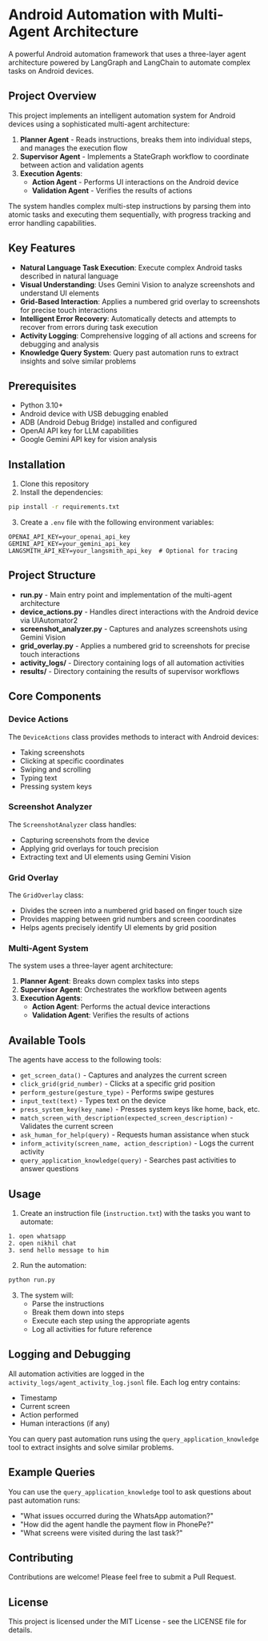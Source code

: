 # Android Automation with Multi-Agent Architecture

A powerful Android automation framework that uses a three-layer agent architecture powered by LangGraph and LangChain to automate complex tasks on Android devices.

## Project Overview

This project implements an intelligent automation system for Android devices using a sophisticated multi-agent architecture:

1. **Planner Agent** - Reads instructions, breaks them into individual steps, and manages the execution flow
2. **Supervisor Agent** - Implements a StateGraph workflow to coordinate between action and validation agents
3. **Execution Agents**:
   - **Action Agent** - Performs UI interactions on the Android device
   - **Validation Agent** - Verifies the results of actions

The system handles complex multi-step instructions by parsing them into atomic tasks and executing them sequentially, with progress tracking and error handling capabilities.

## Key Features

- **Natural Language Task Execution**: Execute complex Android tasks described in natural language
- **Visual Understanding**: Uses Gemini Vision to analyze screenshots and understand UI elements
- **Grid-Based Interaction**: Applies a numbered grid overlay to screenshots for precise touch interactions
- **Intelligent Error Recovery**: Automatically detects and attempts to recover from errors during task execution
- **Activity Logging**: Comprehensive logging of all actions and screens for debugging and analysis
- **Knowledge Query System**: Query past automation runs to extract insights and solve similar problems

## Prerequisites

- Python 3.10+
- Android device with USB debugging enabled
- ADB (Android Debug Bridge) installed and configured
- OpenAI API key for LLM capabilities
- Google Gemini API key for vision analysis

## Installation

1. Clone this repository
2. Install the dependencies:

```bash
pip install -r requirements.txt
```

3. Create a `.env` file with the following environment variables:

```
OPENAI_API_KEY=your_openai_api_key
GEMINI_API_KEY=your_gemini_api_key
LANGSMITH_API_KEY=your_langsmith_api_key  # Optional for tracing
```

## Project Structure

- **run.py** - Main entry point and implementation of the multi-agent architecture
- **device_actions.py** - Handles direct interactions with the Android device via UIAutomator2
- **screenshot_analyzer.py** - Captures and analyzes screenshots using Gemini Vision
- **grid_overlay.py** - Applies a numbered grid to screenshots for precise touch interactions
- **activity_logs/** - Directory containing logs of all automation activities
- **results/** - Directory containing the results of supervisor workflows

## Core Components

### Device Actions

The `DeviceActions` class provides methods to interact with Android devices:

- Taking screenshots
- Clicking at specific coordinates
- Swiping and scrolling
- Typing text
- Pressing system keys

### Screenshot Analyzer

The `ScreenshotAnalyzer` class handles:

- Capturing screenshots from the device
- Applying grid overlays for touch precision
- Extracting text and UI elements using Gemini Vision

### Grid Overlay

The `GridOverlay` class:

- Divides the screen into a numbered grid based on finger touch size
- Provides mapping between grid numbers and screen coordinates
- Helps agents precisely identify UI elements by grid position

### Multi-Agent System

The system uses a three-layer agent architecture:

1. **Planner Agent**: Breaks down complex tasks into steps
2. **Supervisor Agent**: Orchestrates the workflow between agents
3. **Execution Agents**:
   - **Action Agent**: Performs the actual device interactions
   - **Validation Agent**: Verifies the results of actions

## Available Tools

The agents have access to the following tools:

- `get_screen_data()` - Captures and analyzes the current screen
- `click_grid(grid_number)` - Clicks at a specific grid position
- `perform_gesture(gesture_type)` - Performs swipe gestures
- `input_text(text)` - Types text on the device
- `press_system_key(key_name)` - Presses system keys like home, back, etc.
- `match_screen_with_description(expected_screen_description)` - Validates the current screen
- `ask_human_for_help(query)` - Requests human assistance when stuck
- `inform_activity(screen_name, action_description)` - Logs the current activity
- `query_application_knowledge(query)` - Searches past activities to answer questions

## Usage

1. Create an instruction file (`instruction.txt`) with the tasks you want to automate:

```
1. open whatsapp
2. open nikhil chat
3. send hello message to him
```

2. Run the automation:

```bash
python run.py
```

3. The system will:
   - Parse the instructions
   - Break them down into steps
   - Execute each step using the appropriate agents
   - Log all activities for future reference

## Logging and Debugging

All automation activities are logged in the `activity_logs/agent_activity_log.jsonl` file. Each log entry contains:

- Timestamp
- Current screen
- Action performed
- Human interactions (if any)

You can query past automation runs using the `query_application_knowledge` tool to extract insights and solve similar problems.

## Example Queries

You can use the `query_application_knowledge` tool to ask questions about past automation runs:

- "What issues occurred during the WhatsApp automation?"
- "How did the agent handle the payment flow in PhonePe?"
- "What screens were visited during the last task?"

## Contributing

Contributions are welcome! Please feel free to submit a Pull Request.

## License

This project is licensed under the MIT License - see the LICENSE file for details.

